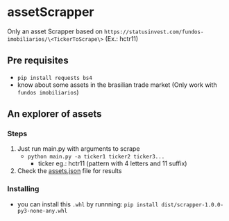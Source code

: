 # assetScrapper

Only an asset Scrapper based on `https://statusinvest.com/fundos-imobiliarios/\<TickerToScrape\>` (Ex.: hctr11)

## Pre requisites

- ```pip install requests bs4```
- know about some assets in the brasilian trade market (Only work with ```fundos imobiliarios```)
  
## An explorer of assets

### Steps

1. Just run main.py with arguments to scrape
   - `python main.py -a ticker1 ticker2 ticker3...`
     - ticker eg.: hctr11 (pattern with 4 letters and 11 suffix)
2. Check the [assets.json](assets.json) file for results

### Installing

- you can install this `.whl` by runnning: `pip install dist/scrapper-1.0.0-py3-none-any.whl`
